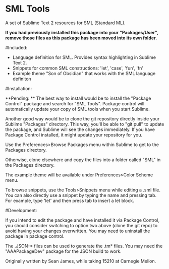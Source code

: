 SML Tools
=======================

A set of Sublime Text 2 resources for SML (Standard ML). 

**If you had previously installed this package into your "Packages/User", remove 
those files as this package has been moved into its own folder.**

#Included:

- Language definition for SML. Provides syntax highlighting in Sublime Text 2.
- Snippets for common SML constructions: 'let', 'case', 'fun', 'fn'
- Example theme "Son of Obsidian" that works with the SML language definiton

#Installation:

**Pending: ** The best way to install would be to install the "Package Control" 
package and search for "SML Tools". Package control will automatically update 
your copy of SML tools when you start Sublime.

Another good way would be to clone the git repository directly inside your
Sublime "Packages" directory. This way, you'll be able to "git pull" to update 
the package, and Sublime will see the changes immediately. If you have Package 
Control installed, it might update your repository for you.

Use the Preferences>Browse Packages menu within Sublime to get to the Packages directory.

Otherwise, clone elsewhere and copy the files into a folder called "SML" in the Packages 
directory.

The example theme will be available under Preferences>Color Scheme menu.

To browse snippets, use the Tools>Snippets menu while editing a .sml file. You 
can also directly use a snippet by typing the name and pressing tab. For example, 
type 'let' and then press tab to insert a let block.

#Development:

If you intend to edit the package and have installed it via Package Control, you 
should consider switching to option two above (clone the git repo) to avoid having 
your changes overwritten. You may need to uninstall the package in package control.

The .JSON-* files can be used to generate the .tm* files. You may need the "AAAPackageDev"
package for the JSON build to work.

Originally written by Sean James, while taking 15210 at Carnegie Mellon.

